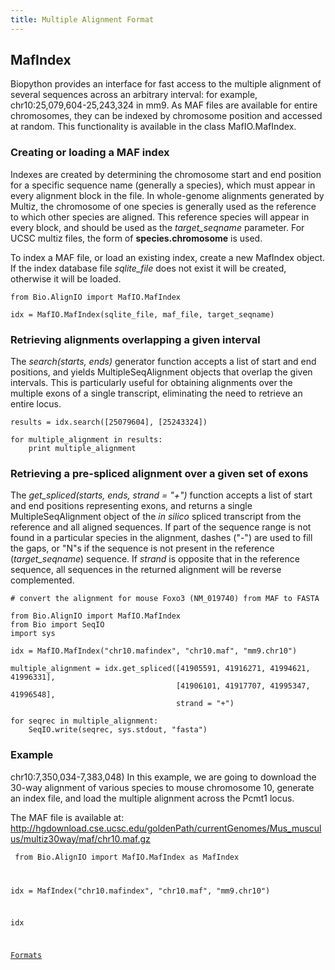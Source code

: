 ```yaml
---
title: Multiple Alignment Format
---
```


MafIndex
--------

Biopython provides an interface for fast access to the multiple
alignment of several sequences across an arbitrary interval: for
example, chr10:25,079,604-25,243,324 in mm9. As MAF files are available
for entire chromosomes, they can be indexed by chromosome position and
accessed at random. This functionality is available in the class
MafIO.MafIndex.

### Creating or loading a MAF index

Indexes are created by determining the chromosome start and end position
for a specific sequence name (generally a species), which must appear in
every alignment block in the file. In whole-genome alignments generated
by Multiz, the chromosome of one species is generally used as the
reference to which other species are aligned. This reference species
will appear in every block, and should be used as the *target\_seqname*
parameter. For UCSC multiz files, the form of **species.chromosome** is
used.

To index a MAF file, or load an existing index, create a new MafIndex
object. If the index database file *sqlite\_file* does not exist it will
be created, otherwise it will be loaded.

    from Bio.AlignIO import MafIO.MafIndex

    idx = MafIO.MafIndex(sqlite_file, maf_file, target_seqname)

### Retrieving alignments overlapping a given interval

The *search(starts, ends)* generator function accepts a list of start
and end positions, and yields MultipleSeqAlignment objects that overlap
the given intervals. This is particularly useful for obtaining
alignments over the multiple exons of a single transcript, eliminating
the need to retrieve an entire locus.

    results = idx.search([25079604], [25243324])

    for multiple_alignment in results:
        print multiple_alignment

### Retrieving a pre-spliced alignment over a given set of exons

The *get\_spliced(starts, ends, strand = "+")* function accepts a list
of start and end positions representing exons, and returns a single
MultipleSeqAlignment object of the *in silico* spliced transcript from
the reference and all aligned sequences. If part of the sequence range
is not found in a particular species in the alignment, dashes ("-") are
used to fill the gaps, or "N"s if the sequence is not present in the
reference (*target\_seqname*) sequence. If *strand* is opposite that in
the reference sequence, all sequences in the returned alignment will be
reverse complemented.

    # convert the alignment for mouse Foxo3 (NM_019740) from MAF to FASTA

    from Bio.AlignIO import MafIO.MafIndex
    from Bio import SeqIO
    import sys

    idx = MafIO.MafIndex("chr10.mafindex", "chr10.maf", "mm9.chr10")

    multiple_alignment = idx.get_spliced([41905591, 41916271, 41994621, 41996331],
                                         [41906101, 41917707, 41995347, 41996548],
                                         strand = "+")

    for seqrec in multiple_alignment:
        SeqIO.write(seqrec, sys.stdout, "fasta")

### Example

chr10:7,350,034-7,383,048) In this example, we are going to download the
30-way alignment of various species to mouse chromosome 10, generate an
index file, and load the multiple alignment across the Pcmt1 locus.

The MAF file is available at:
<http://hgdownload.cse.ucsc.edu/goldenPath/currentGenomes/Mus_musculus/multiz30way/maf/chr10.maf.gz>

<code> from Bio.AlignIO import MafIO.MafIndex as MafIndex

idx = MafIndex("chr10.mafindex", "chr10.maf", "mm9.chr10")

idx

[Formats](Category:Formats "wikilink")
